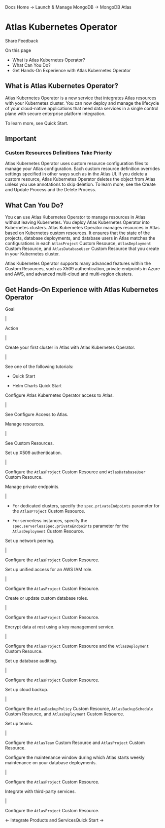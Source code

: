 Docs Home → Launch & Manage MongoDB → MongoDB Atlas

# Atlas Kubernetes Operator

Share Feedback

On this page

  * What is Atlas Kubernetes Operator?
  * What Can You Do?
  * Get Hands-On Experience with Atlas Kubernetes Operator

## What is Atlas Kubernetes Operator?

Atlas Kubernetes Operator is a new service that integrates Atlas resources
with your Kubernetes cluster. You can now deploy and manage the lifecycle of
your cloud-native applications that need data services in a single control
plane with secure enterprise platform integration.

To learn more, see Quick Start.

## Important

### Custom Resources Definitions Take Priority

Atlas Kubernetes Operator uses custom resource configuration files to manage
your Atlas configuration. Each custom resource definition overrides settings
specified in other ways such as in the Atlas UI. If you delete a custom
resource, Atlas Kubernetes Operator deletes the object from Atlas unless you
use annotations to skip deletion. To learn more, see the Create and Update
Process and the Delete Process.

## What Can You Do?

You can use Atlas Kubernetes Operator to manage resources in Atlas without
leaving Kubernetes. You deploy Atlas Kubernetes Operator into Kubernetes
clusters. Atlas Kubernetes Operator manages resources in Atlas based on
Kubernetes custom resources. It ensures that the state of the projects,
database deployments, and database users in Atlas matches the configurations
in each `AtlasProject` Custom Resource, `AtlasDeployment` Custom Resource, and
`AtlasDatabaseUser` Custom Resource that you create in your Kubernetes
cluster.

Atlas Kubernetes Operator supports many advanced features within the Custom
Resources, such as X509 authentication, private endpoints in Azure and AWS,
and advanced multi-cloud and multi-region clusters.

## Get Hands-On Experience with Atlas Kubernetes Operator

Goal

|

Action  
  
|  
  
Create your first cluster in Atlas with Atlas Kubernetes Operator.

|

See one of the following tutorials:

  * Quick Start

  * Helm Charts Quick Start

  
  
Configure Atlas Kubernetes Operator access to Atlas.

|

See Configure Access to Atlas.  
  
Manage resources.

|

See Custom Resources.  
  
Set up X509 authentication.

|

Configure the `AtlasProject` Custom Resource and `AtlasDatabaseUser` Custom
Resource.  
  
Manage private endpoints.

|

  * For dedicated clusters, specify the `spec.privateEndpoints` parameter for the `AtlasProject` Custom Resource.

  * For serverless instances, specify the `spec.serverlessSpec.privateEndpoints` parameter for the `AtlasDeployment` Custom Resource.

  
  
Set up network peering.

|

Configure the `AtlasProject` Custom Resource.  
  
Set up unified access for an AWS IAM role.

|

Configure the `AtlasProject` Custom Resource.  
  
Create or update custom database roles.

|

Configure the `AtlasProject` Custom Resource.  
  
Encrypt data at rest using a key management service.

|

Configure the `AtlasProject` Custom Resource and the `AtlasDeployment` Custom
Resource.  
  
Set up database auditing.

|

Configure the `AtlasProject` Custom Resource.  
  
Set up cloud backup.

|

Configure the `AtlasBackupPolicy` Custom Resource, `AtlasBackupSchedule`
Custom Resource, and `AtlasDeployment` Custom Resource.  
  
Set up teams.

|

Configure the `AtlasTeam` Custom Resource and `AtlasProject` Custom Resource.  
  
Configure the maintenance window during which Atlas starts weekly maintenance
on your database deployments.

|

Configure the `AtlasProject` Custom Resource.  
  
Integrate with third-party services.

|

Configure the `AtlasProject` Custom Resource.  
  
← Integrate Products and ServicesQuick Start →

